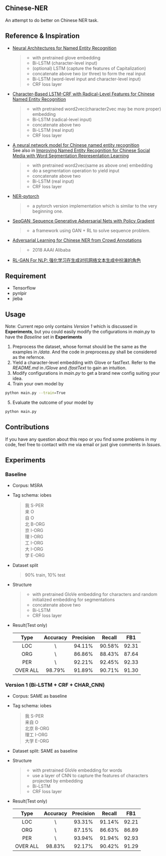 ## Chinese-NER
An attempt to do better on Chinese NER task.
## Reference & Inspiration
- [Neural Architectures for Named Entity Recognition](https://arxiv.org/pdf/1603.01360.pdf)
  > - with pretrained glove embedding
  > - Bi-LSTM (character-level input)
  > - (optional) LSTM (capture the features of Capitalization)
  > - concatenate above two (or three) to form the real input
  > - Bi-LSTM (word-level input and character-level input) 
  > - CRF loss layer
- [Character-Based LSTM-CRF with Radical-Level Features for Chinese Named Entity Recognition](http://tcci.ccf.org.cn/conference/2016/papers/119.pdf)
  > - with pretrained word2vec(character2vec may be more proper) embedding
  > - Bi-LSTM (radical-level input)
  > - concatenate above two
  > - Bi-LSTM (real input)
  > - CRF loss layer
- [A neural network model for Chinese named entity recognition](https://github.com/zjy-ucas/ChineseNER)  
See also in [Improving Named Entity Recognition for Chinese Social Media
with Word Segmentation Representation Learning](http://anthology.aclweb.org/P/P16/P16-2025.pdf)
  > - with pretrained word2vec(same as above one) embedding
  > - do a segmentation operation to yield input
  > - concatenate above two
  > - Bi-LSTM (real input)
  > - CRF loss layer
- [NER-pytorch](https://github.com/ZhixiuYe/NER-pytorch)
  > - a pytorch version implementation which is similar to the very beginning one.
- [SeqGAN: Sequence Generative Adversarial Nets with Policy Gradient](https://arxiv.org/pdf/1609.05473.pdf)
  > - a framework using GAN + RL to solve sequence problem.
- [Adversarial Learning for Chinese NER from Crowd Annotations](https://arxiv.org/pdf/1801.05147.pdf)
  > - 2018 AAAI Alibaba
- [RL-GAN For NLP: 强化学习在生成对抗网络文本生成中扮演的角色](http://www.zhuanzhi.ai/document/004615a522841d224fffcbb3abcb8213)

## Requirement
- Tensorflow
- pynlpir
- jieba

## Usage
Note: Current repo only contains *Version 1* which is discussed in **Experiments**, but you could easily modify the cofigurations in *main.py* to have the *Baseline* set in **Experiments**
1. Preprocess the dataset, whose format should be the same as the examples in */data*. And the code in preprocess.py shall be considered as the refernce.
2. Yield a character-level embedding with Glove or fastText. Refer to the *README.md* in */Glove* and */fastText* to gain an intuition.
3. Modify configurations in *main.py* to get a brand new config suiting your idea.
4. Train your own model by  
```bash
python main.py --train=True
```
5. Evaluate the outcome of your model by  
```bash
python main.py
```

## Contributions

If you have any question about this repo or you find some problems in my code, feel free to contact with me via email or just give comments in *Issues*.

## Experiments

### Baseline
- Corpus: MSRA

- Tag schema: iobes
  > 我 S-PER  
  > 来 O  
  > 自 O  
  > 北 B-ORG  
  > 京 I-ORG  
  > 理 I-ORG  
  > 工 I-ORG  
  > 大 I-ORG  
  > 学 E-ORG  

- Dataset split
  > 90% train, 10% test 

- Structure
  > - with pretrained GloVe embedding for characters and random initialized embedding for segmentations
  > - concatenate above two
  > - Bi-LSTM
  > - CRF loss layer

- Result(Test only)

  | Type | Accuracy | Precision | Recall | FB1 |
  | :-: | :-: | :-: | :-: | :-: |
  | LOC | \ | 94.11% | 90.58% | 92.31 |
  | ORG | \ | 86.86% | 88.43% | 87.64 |
  | PER | \ | 92.21% | 92.45% | 92.33 |
  | OVER ALL | 98.79% | 91.89% | 90.71% | 91.30 |

### Version 1 (Bi-LSTM + CRF + CHAR_CNN)
- Corpus: SAME as baseline

- Tag schema: iobes
  > 我 S-PER  
  > 来自 O  
  > 北京 B-ORG  
  > 理工 I-ORG  
  > 大学 E-ORG

- Dataset split: SAME as baseline

- Structure
  > - with pretrained GloVe embedding for words
  > - use a layer of CNN to capture the features of characters projected by embedding
  > - Bi-LSTM
  > - CRF loss layer
  
- Result(Test only)

  | Type | Accuracy | Precision | Recall | FB1 |
  | :-: | :-: | :-: | :-: | :-: |
  | LOC | \ | 93.31% | 91.14% | 92.21 |
  | ORG | \ | 87.15% | 86.63% | 86.89 |
  | PER | \ | 93.94% | 91.94% | 92.93 |
  | OVER ALL | 98.83% | 92.17% | 90.42% | 91.29 |
